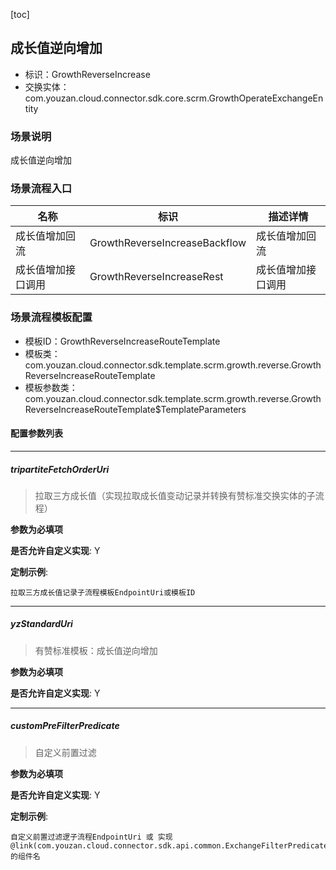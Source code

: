 [toc]

## 成长值逆向增加
- 标识：GrowthReverseIncrease
- 交换实体：com.youzan.cloud.connector.sdk.core.scrm.GrowthOperateExchangeEntity
### 场景说明
成长值逆向增加
### 场景流程入口

名称 | 标识 | 描述详情
---|---|---
成长值增加回流 | GrowthReverseIncreaseBackflow | 成长值增加回流
成长值增加接口调用 | GrowthReverseIncreaseRest | 成长值增加接口调用

### 场景流程模板配置
- 模板ID：GrowthReverseIncreaseRouteTemplate
- 模板类：com.youzan.cloud.connector.sdk.template.scrm.growth.reverse.GrowthReverseIncreaseRouteTemplate
- 模板参数类：com.youzan.cloud.connector.sdk.template.scrm.growth.reverse.GrowthReverseIncreaseRouteTemplate$TemplateParameters

#### 配置参数列表

---
##### tripartiteFetchOrderUri
> 拉取三方成长值（实现拉取成长值变动记录并转换有赞标准交换实体的子流程）

**参数为必填项**


**是否允许自定义实现**: Y


**定制示例**:
```
拉取三方成长值记录子流程模板EndpointUri或模板ID
```
---
##### yzStandardUri
> 有赞标准模板：成长值逆向增加

**参数为必填项**


**是否允许自定义实现**: Y

---
##### customPreFilterPredicate
> 自定义前置过滤

**参数为必填项**


**是否允许自定义实现**: Y


**定制示例**:
```
自定义前置过滤逻子流程EndpointUri 或 实现@link(com.youzan.cloud.connector.sdk.api.common.ExchangeFilterPredicate)的组件名
```

